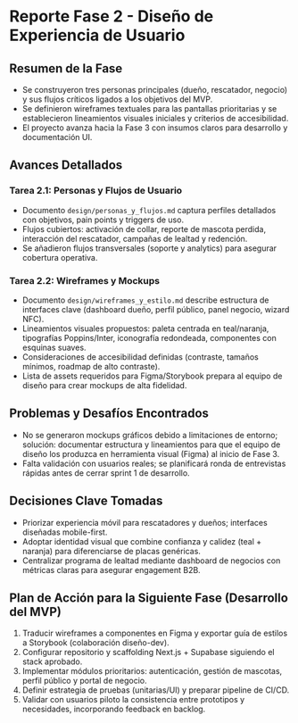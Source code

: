 # Reporte Fase 2 - Diseño de Experiencia de Usuario

## Resumen de la Fase
- Se construyeron tres personas principales (dueño, rescatador, negocio) y sus flujos críticos ligados a los objetivos del MVP.
- Se definieron wireframes textuales para las pantallas prioritarias y se establecieron lineamientos visuales iniciales y criterios de accesibilidad.
- El proyecto avanza hacia la Fase 3 con insumos claros para desarrollo y documentación UI.

## Avances Detallados

### Tarea 2.1: Personas y Flujos de Usuario
- Documento `design/personas_y_flujos.md` captura perfiles detallados con objetivos, pain points y triggers de uso.
- Flujos cubiertos: activación de collar, reporte de mascota perdida, interacción del rescatador, campañas de lealtad y redención.
- Se añadieron flujos transversales (soporte y analytics) para asegurar cobertura operativa.

### Tarea 2.2: Wireframes y Mockups
- Documento `design/wireframes_y_estilo.md` describe estructura de interfaces clave (dashboard dueño, perfil público, panel negocio, wizard NFC).
- Lineamientos visuales propuestos: paleta centrada en teal/naranja, tipografías Poppins/Inter, iconografía redondeada, componentes con esquinas suaves.
- Consideraciones de accesibilidad definidas (contraste, tamaños mínimos, roadmap de alto contraste).
- Lista de assets requeridos para Figma/Storybook prepara al equipo de diseño para crear mockups de alta fidelidad.

## Problemas y Desafíos Encontrados
- No se generaron mockups gráficos debido a limitaciones de entorno; solución: documentar estructura y lineamientos para que el equipo de diseño los produzca en herramienta visual (Figma) al inicio de Fase 3.
- Falta validación con usuarios reales; se planificará ronda de entrevistas rápidas antes de cerrar sprint 1 de desarrollo.

## Decisiones Clave Tomadas
- Priorizar experiencia móvil para rescatadores y dueños; interfaces diseñadas mobile-first.
- Adoptar identidad visual que combine confianza y calidez (teal + naranja) para diferenciarse de placas genéricas.
- Centralizar programa de lealtad mediante dashboard de negocios con métricas claras para asegurar engagement B2B.

## Plan de Acción para la Siguiente Fase (Desarrollo del MVP)
1. Traducir wireframes a componentes en Figma y exportar guía de estilos a Storybook (colaboración diseño-dev).
2. Configurar repositorio y scaffolding Next.js + Supabase siguiendo el stack aprobado.
3. Implementar módulos prioritarios: autenticación, gestión de mascotas, perfil público y portal de negocio.
4. Definir estrategia de pruebas (unitarias/UI) y preparar pipeline de CI/CD.
5. Validar con usuarios piloto la consistencia entre prototipos y necesidades, incorporando feedback en backlog.
